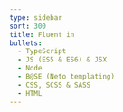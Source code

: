 ```yaml
---
type: sidebar
sort: 300
title: Fluent in
bullets:
  - TypeScript
  - JS (ES5 & ES6) & JSX
  - Node
  - B@SE (Neto templating)
  - CSS, SCSS & SASS
  - HTML
---
```

